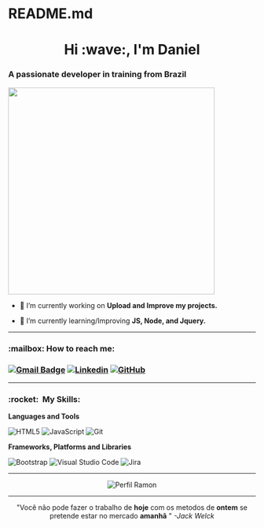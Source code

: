 # README.md
<h1 align="center">Hi :wave:, I'm Daniel</h1>

<h3 align="left">     A passionate developer in training from Brazil</h3>

<img aling="right" width="420em" src="https://github-readme-stats.vercel.app/api?username=Pitfalltv&show_icons=true&theme=dracula&include_all_commits=true&count_private=true"/>

- :telescope: I’m currently working on **Upload and Improve my projects.**

- :seedling: I’m currently learning/Improving **JS, Node, and Jquery.**

****

<h3> :mailbox: How to reach me: <h3>

[![Gmail Badge](https://img.shields.io/badge/-ramonmdrs.dev@gmail.com-006bed?style=for-the-badge-square&logo=Gmail&logoColor=white&link=mailto:ramonmdrs.dev@gmail.com)](mailto:ramonmdrs.dev@gmail.com) 
[![Linkedin](https://img.shields.io/badge/-RamonMdrs-blue?style=for-the-badge-square&logo=Linkedin&logoColor=white&link=https://www.linkedin.com/in/RamonMdrs/)](https://www.linkedin.com/in/RamonMdrs)
[![GitHub]( https://img.shields.io/github/followers/RamonMdrs?label=follow&style=social)](https://github.com/RamonMdrs)

---
<h3> :rocket: &nbsp;My Skills:</h3>

**Languages and Tools**


![HTML5](https://img.shields.io/badge/html5-%23E34F26.svg?style=for-the-badge&logo=html5&logoColor=white)
![JavaScript](https://img.shields.io/badge/javascript-%23323330.svg?style=for-the-badge&logo=javascript&logoColor=%23F7DF1E)
![Git](https://img.shields.io/badge/git-%23F05033.svg?style=for-the-badge&logo=git&logoColor=white)
  
**Frameworks, Platforms and Libraries**
  
![Bootstrap](https://img.shields.io/badge/bootstrap-%23563D7C.svg?style=for-the-badge&logo=bootstrap&logoColor=white) ![Visual Studio Code](https://img.shields.io/badge/Visual%20Studio%20Code-0078d7.svg?style=for-the-badge&logo=visual-studio-code&logoColor=white)  ![Jira](https://img.shields.io/badge/jira-%230A0FFF.svg?style=for-the-badge&logo=jira&logoColor=white)


----

<p align="center"> <img src="https://komarev.com/ghpvc/?username=RamonMdrs&label=Profile%20views&color=0e75b6&style=flat" alt="Perfil Ramon" /> </p>
 
 ---
 <p align="center"> "Você não pode fazer o trabalho de <b>hoje</b> com os metodos de <b>ontem</b> se pretende estar no mercado <b>amanhã</b> "
  <cite>-Jack Welck</cite></p>
